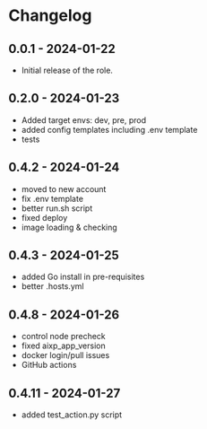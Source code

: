 # Changelog

## 0.0.1 - 2024-01-22
- Initial release of the role.

## 0.2.0 - 2024-01-23
- Added target envs: dev, pre, prod
- added config templates including .env template
- tests

## 0.4.2 - 2024-01-24
 - moved to new account
 - fix .env template
 - better run.sh script
 - fixed deploy
 - image loading & checking

## 0.4.3 - 2024-01-25
 - added Go install in pre-requisites
 - better .hosts.yml

## 0.4.8 - 2024-01-26
 - control node precheck  
 - fixed aixp_app_version
 - docker login/pull issues
 - GitHub actions

## 0.4.11 - 2024-01-27
 - added test_action.py script